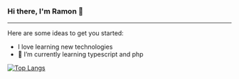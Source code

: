 ### Hi there, I'm Ramon 👋
<hr>
<p>
Here are some ideas to get you started:

- I love learning new technologies
- 🌱 I’m currently learning typescript and php
</p>

[![Top Langs](https://github-readme-stats.vercel.app/api/top-langs/?username=ramoncasti&layout=compact)](https://github.com/anuraghazra/github-readme-stats)
